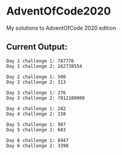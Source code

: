 # AdventOfCode2020
My solutions to AdventOfCode 2020 edition

## Current Output:
```
Day 1 challenge 1: 787776
Day 1 challenge 2: 262738554

Day 2 challenge 1: 500
Day 2 challenge 2: 313

Day 3 challenge 1: 276
Day 3 challenge 2: 7812180000

Day 4 challenge 1: 282
Day 4 challenge 2: 158

Day 5 challenge 1: 987
Day 5 challenge 2: 603

Day 6 challenge 1: 6947
Day 6 challenge 2: 3398
```
